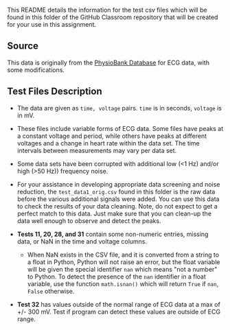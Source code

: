 This README details the information for the test csv files which will be found 
in this folder of the GitHub Classroom repository that will be created for
your use in this assignment.

## Source
This data is originally from the [PhysioBank
Database](https://physionet.org/physiobank/database/#ecg) for ECG data, with
some modifications.

## Test Files Description
* The data are given as `time, voltage` pairs.  `time` is in seconds, `voltage`
is in mV.
* These files include variable forms of ECG data. Some files have peaks at a
constant voltage and period, while others have peaks at different voltages and
a change in heart rate within the data set. The time intervals between
measurements may vary per data set.
* Some data sets have been corrupted with additional low (<1 Hz) and/or 
high (>50 Hz)) frequency noise.
* For your assistance in developing appropriate data screening and
noise reduction, the `test_data1_orig.csv` found in this folder is
the raw data before the various additional signals were added.  You
can use this data to check the results of your data cleaning.  Note,
do not expect to get a perfect match to this data.  Just make sure
that you can clean-up the data well enough to observe and detect
the peaks.  

* **Tests 11, 20, 28, and 31** contain some non-numeric entries, missing data, 
or NaN in the time and voltage columns.   
  - When NaN exists in the CSV file, and it is converted from a string to
    a float in Python, Python will not raise an error, but the float variable
    will be given the special identifier `nan` which means "not a number" to 
    Python.  To detect the presence of the `nan` identifier in a float 
    variable, use the function `math.isnan()` which will return `True` if 
    `nan`, `False` otherwise.
      
 * **Test 32** has values outside of the normal range of ECG data at a max of 
 +/- 300 mV. Test if program can detect these values are outside of ECG range.
